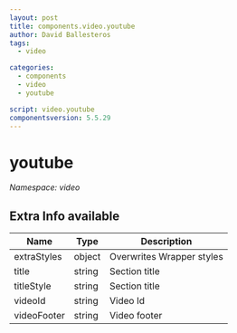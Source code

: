 ```yaml
---
layout: post
title: components.video.youtube
author: David Ballesteros
tags:
  - video

categories:
  - components
  - video
  - youtube

script: video.youtube
componentsversion: 5.5.29
---
```

# youtube

*Namespace: video*

## Extra Info available

| Name | Type | Description |
| --- | --- | --- |
| extraStyles | object | Overwrites Wrapper styles |
| title | string | Section title |
| titleStyle | string | Section title |
| videoId | string | Video Id |
| videoFooter | string | Video footer |
